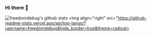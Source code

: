 ### Hi there 👋
![freedomdebug's github stats](https://github-readme-stats.vercel.app/api?username=freedomdebug&theme=radical) 
<img align="right" src="https://github-readme-stats.vercel.app/api/top-langs/?username=freedomdebug&hide_border=true&theme=radical>
<!--
**freedomdebug/freedomdebug** is a ✨ _special_ ✨ repository because its `README.md` (this file) appears on your GitHub profile.

Here are some ideas to get you started:

- 🔭 I’m currently working on ...
- 🌱 I’m currently learning ...
- 👯 I’m looking to collaborate on ...
- 🤔 I’m looking for help with ...
- 💬 Ask me about ...
- 📫 How to reach me: ...
- 😄 Pronouns: ...
- ⚡ Fun fact: ...
-->
